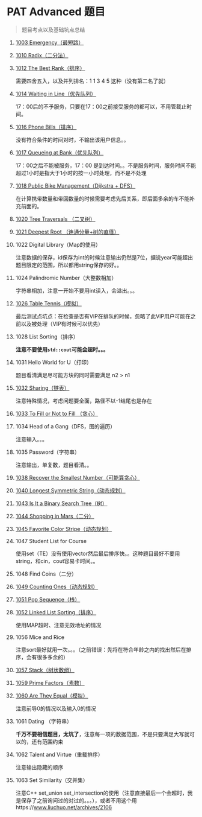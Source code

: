 # PAT Advanced 题目

> 题目考点以及基础坑点总结

1. [1003 Emergency（最短路）](https://joke-lin.top/2020/02/24/2020-02-24-PAT-Advanced-1003/)

2. [1010 Radix（二分法）](https://joke-lin.top/2020/03/19/2020-03-19-PAT-Advanced-1010/)

3. [1012 The Best Rank（排序）](https://joke-lin.top/2020/03/21/2020-03-21-PAT-Advanced-1012/)

	需要四舍五入，以及并列排名：1 1 3 4 5 这种（没有第二名了就）

4. [1014 Waiting in Line（优先队列）](https://joke-lin.top/2020/03/21/2020-03-24-PAT-Advanced-1014/)

	17：00后的不予服务，只要在17：00之前接受服务的都可以，不用管截止时间。

5. [1016 Phone Bills（排序）](https://joke-lin.top/2020/03/27/2020-03-27-PAT-Advanced-1016/)

	没有符合条件的时间对时，不输出该用户信息。。

6. [1017 Queueing at Bank（优先队列）](https://joke-lin.top/2020/03/29/2020-03-29-PAT-Advanced-1017/)

	17：00之后不能被服务，17：00 是到达时间。。不是服务时间，服务时间不能超过1小时是指大于1小时的按一小时处理，而不是不处理

7. [1018 Public Bike Management（Dijkstra + DFS）](https://joke-lin.top/2020/03/31/2020-03-31-PAT-Advanced-1018/)

	在计算携带数量和带回数量的时候需要考虑先后关系，即后面多余的车不能补充前面的。

8. [1020 Tree Traversals （二叉树）](https://joke-lin.top/2020/04/01/2020-04-01-PAT-Advanced-1020/)

9. [1021 Deepest Root （连通分量+树的直径）](https://joke-lin.top/2020/04/03/2020-04-03-PAT-Advanced-1021/)

10. 1022 Digital Library（Map的使用）

	注意数据的保存，id保存为int的时候注意输出仍然是7位，据说year可能超出题目限定的范围，所以都用string保存的好。。

11. 1024 Palindromic Number（大整数相加）

	字符串相加，注意一开始不要用int读入，会溢出。。。

12. [1026 Table Tennis（模拟）](https://joke-lin.top/2020/04/09/2020-04-09-PAT-Advanced-1026/)

	最后测试点坑点：在检查是否有VIP在排队的时候，忽略了此VIP用户可能在之前以及被处理（VIP有时候可以优先）

13. 1028 List Sorting（排序）

	**注意不要使用`std::cout`可能会超时。。。**

14. 1031 Hello World for U（打印）

	题目看清满足尽可能方块的同时需要满足 n2 > n1

15. [1032 Sharing（链表）](https://joke-lin.top/2020/04/11/2020-04-11-PAT-Advanced-1032/)

	注意特殊情况，考虑问题要全面，路径不以-1结尾也是存在

16. [1033 To Fill or Not to Fill （贪心）](https://joke-lin.top/2020/04/11/2020-04-11-PAT-Advanced-1033/)

17. 1034 Head of a Gang（DFS，图的遍历）

	注意输入。。。

18. 1035 Password（字符串）

	注意输出，单复数，题目看清。。

19. [1038 Recover the Smallest Number（可能算贪心）](https://joke-lin.top/2020/04/16/2020-04-16-PAT-Advanced-1038/)

20. [1040 Longest Symmetric String（动态规划）](https://joke-lin.top/2020/04/16/2020-04-16-PAT-Advanced-1040/)

21. [1043 Is It a Binary Search Tree（树）](https://joke-lin.top/2020/04/21/2020-04-21-PAT-Advanced-1043/)

22. [1044 Shopping in Mars（二分）](https://joke-lin.top/2020/04/21/2020-04-25-PAT-Advanced-1044/)

23. [1045 Favorite Color Stripe（动态规划）](https://joke-lin.top/2020/04/21/2020-04-27-PAT-Advanced-1045/)

24. 1047 Student List for Course

	使用set（TE）没有使用vector然后最后排序快。。这种题目最好不要用string，和cin，cout容易卡时间。。

25. 1048 Find Coins（二分）

26. [1049 Counting Ones（动态规划）](https://pintia.cn/problem-sets/994805342720868352/problems/994805430595731456)

27. [1051 Pop Sequence（栈）](https://joke-lin.top/2020/05/06/2020-05-06-PAT-Advanced-1051/)

28. [1052 Linked List Sorting（排序）](https://joke-lin.top/2020/05/11/2020-05-11-PAT-Advanced-1052/)

	使用MAP超时、注意无效地址的情况

29. 1056 Mice and Rice

	注意sort最好就用一次。。。（之前错误：先将在符合年龄之内的找出然后在排序，会有很多多余的）

21. [1057 Stack（树状数组）](https://joke-lin.top/2020/05/14/2020-05-14-PAT-Advanced-1057/)

22. [1059 Prime Factors（素数）](https://joke-lin.top/2020/05/16/2020-05-16-PAT-Advanced-1059/)

23. [1060 Are They Equal（模拟）](https://joke-lin.top/2020/05/23/2020-05-23-PAT-Advanced-1060/)

	注意前导0的情况以及输入0的情况

24. 1061 Dating （字符串）

	**千万不要相信题目，太坑了**，注意每一项的数据范围，不是只要满足大写就可以的，还有范围约束

25. 1062 Talent and Virtue（重载排序）

	注意输出隐藏的顺序

26. 1063 Set Similarity（交并集）

	注意C++ set_union set_intersection的使用（注意直接最后一个会超时，我是保存了之前询问过的对过的。。。），或者不用这个用https://www.liuchuo.net/archives/2106
